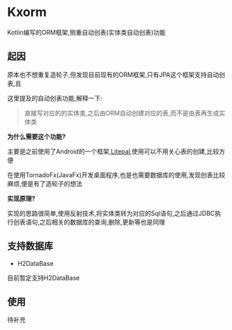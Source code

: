 # Kxorm

Kotlin编写的ORM框架,侧重自动创表(实体类自动创表)功能

## 起因
原本也不想重复造轮子,但发现目前现有的ORM框架,只有JPA这个框架支持自动创表,且

这里提及的自动创表功能,解释一下:
> 直接写对应的的实体类,之后由ORM自动创建对应的表,而不是由表再生成实体类

**为什么需要这个功能?**

主要是之前使用了Android的一个框架,[Litepal](https://github.com/guolindev/LitePal),使用可以不用关心表的创建,比较方便

在使用TornadoFx(JavaFx)开发桌面程序,也是也需要数据库的使用,发现创表比较麻烦,便是有了造轮子的想法

**实现原理?**

实现的思路很简单,使用反射技术,将实体类转为对应的Sql语句,之后通过JDBC执行创表语句,之后相关的数据库的查询,删除,更新等也是同理

## 支持数据库
- H2DataBase

目前暂定支持H2DataBase
## 使用
待补充
